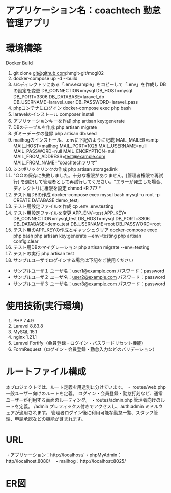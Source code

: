 # アプリケーション名：coachtech 勤怠管理アプリ
# 環境構築
Docker Build
1. git clone git@github.com:hmgit-git/mogi02
2. docker-compose up -d --build
3. srcディレクトリにある「.env.example」をコピーして「.env」を作成し DBの設定を変更
  DB_CONNECTION=mysql
  DB_HOST=mysql
  DB_PORT=3306
  DB_DATABASE=laravel_db
  DB_USERNAME=laravel_user
  DB_PASSWORD=laravel_pass
4. phpコンテナにログイン docker-compose exec php bash
5. laravelのインストール composer install
6. アプリケーションキーを作成 php artisan key:generate
7. DBのテーブルを作成 php artisan migrate
8. ダミーデータの登録 php artisan db:seed
9. mailhogのインストール、.envに下記のように記載
  MAIL_MAILER=smtp
  MAIL_HOST=mailhog
  MAIL_PORT=1025
  MAIL_USERNAME=null
  MAIL_PASSWORD=null
  MAIL_ENCRYPTION=null
  MAIL_FROM_ADDRESS=test@example.com
  MAIL_FROM_NAME="coachtechフリマ"
10. シンボリックリンクの作成 php artisan storage:link
11. "○○の保存に失敗しました。十分な権限がありません。[管理者権限で再試行] を選択して管理者として再試行してください。"エラーが発生した場合、ディレクトリに権限を設定 chmod -R 777 *
12. テスト用DBの作成
  docker-compose exec mysql bash
  mysql -u root -p
  CREATE DATABASE demo_test;
13. テスト用設定ファイルを作成 cp .env .env.testing
14. テスト用設定ファイルを変更
  APP_ENV=test
  APP_KEY=
  DB_CONNECTION=mysql_test
  DB_HOST=mysql
  DB_PORT=3306
  DB_DATABASE=demo_test
  DB_USERNAME=root
  DB_PASSWORD=root
15. テスト用のAPP_KEYの作成とキャッシュクリア
  docker-compose exec php bash
  php artisan key:generate --env=testing
  php artisan config:clear
16. テスト用DBのマイグレーション php artisan migrate --env=testing
17. テストの実行 php artisan test
18. サンプルユーザでログインする場合は下記をご使用ください
  - サンプルユーザ１
  ユーザ名：user1@example.com
  パスワード：password
  - サンプルユーザ２
  ユーザ名：user2@example.com
  パスワード：password
  - サンプルユーザ３
  ユーザ名：user3@example.com
  パスワード：password
# 使用技術(実行環境)
1. PHP 7.4.9
2. Laravel 8.83.8
3. MySQL 15.1
4. nginx 1.21.1
5. Laravel Fortify（会員登録・ログイン・パスワードリセット機能）
6. FormRequest（ログイン・会員登録・勤怠入力などのバリデーション）
# ルートファイル構成
本プロジェクトでは、ルート定義を用途別に分けています。
・ routes/web.php
一般ユーザー向けのルートを定義。
ログイン・会員登録・勤怠打刻など、通常ユーザーが利用する画面のルーティング。
・routes/admin.php
管理者向けのルートを定義。
/admin プレフィックス付きでアクセスし、auth:admin ミドルウェアが適用されます。
管理者ログイン後に利用可能な勤怠一覧、スタッフ管理、申請承認などの機能が含まれます。
# URL
・アプリケーション：http://localhost/ ・phpMyAdmin：http//localhost.8080/　・mailhog：http://localhost:8025/
# ER図
